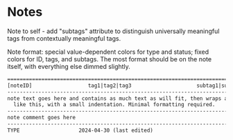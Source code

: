 # Notes

Note to self - add "subtags" attribute to distinguish universally meaningful tags from contextually meaningful tags.

Note format: special value-dependent colors for type and status; fixed colors for ID, tags, and subtags. The most format
should be on the note itself, with everything else dimmed slightly.

```txt
=============================================================================
[noteID]                  tag1|tag2|tag3                     subtag1|subtag2    
-----------------------------------------------------------------------------
note text goes here and contains as much text as will fit, then wraps around
  like this, with a small indentation. Minimal formatting required.
-----------------------------------------------------------------------------
note comment goes here
-----------------------------------------------------------------------------
TYPE                   2024-04-30 (last edited)                        STATUS 


```

